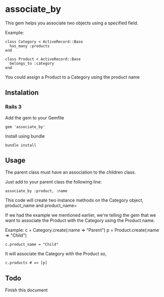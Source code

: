 # associate_by

This gem helps you associate two objects using a specified field.

Example:

    class Category < ActiveRecord::Base
      has_many :products
    end

    class Product < ActiveRecord::Base
      belongs_to :category
    end

You could assign a Product to a Category using the product name

## Instalation

### Rails 3

Add the gem to your Gemfile

    gem 'associate_by'

Install using bundle

    bundle install

## Usage

The parent class must have an association to the children class.

Just add to your parent class the following line:

    associate_by :product, :name

This code will create two instance methods on the Category object, product_name and product_name=

If we had the example we mentioned earlier, we're telling the gem that we want to associate the 
Product with the Category using the Product name.

Example:
    c = Category.create(:name => "Parent")
    p = Product.create(:name => "Child")
    
    c.product_name = "Child"
    
It will associate the Category with the Product so, 

    c.products # => [p]

## Todo

Finish this document